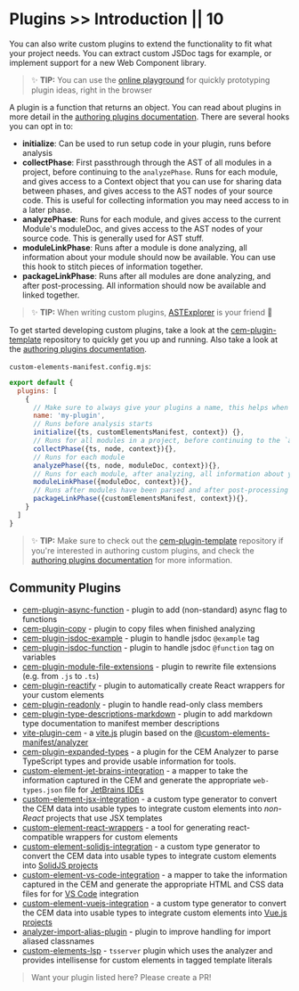 # Plugins >> Introduction || 10

You can also write custom plugins to extend the functionality to fit what your project needs. You can extract custom JSDoc tags for example, or implement support for a new Web Component library.

> ✨ **TIP:** You can use the [online playground](https://custom-elements-manifest.netlify.app/) for quickly prototyping plugin ideas, right in the browser

A plugin is a function that returns an object. You can read about plugins in more detail in the [authoring plugins documentation](../authoring/). There are several hooks you can opt in to:

- **initialize**: Can be used to run setup code in your plugin, runs before analysis
- **collectPhase**: First passthrough through the AST of all modules in a project, before continuing to the `analyzePhase`. Runs for each module, and gives access to a Context object that you can use for sharing data between phases, and gives access to the AST nodes of your source code. This is useful for collecting information you may need access to in a later phase.
- **analyzePhase**: Runs for each module, and gives access to the current Module's moduleDoc, and gives access to the AST nodes of your source code. This is generally used for AST stuff.
- **moduleLinkPhase**: Runs after a module is done analyzing, all information about your module should now be available. You can use this hook to stitch pieces of information together.
- **packageLinkPhase**: Runs after all modules are done analyzing, and after post-processing. All information should now be available and linked together.

> ✨ **TIP:** When writing custom plugins, [ASTExplorer](https://astexplorer.net/#/gist/f99a9fba2c21e015d0a8590d291523e5/cce02565e487b584c943d317241991f19b105f94) is your friend 🙂

To get started developing custom plugins, take a look at the [cem-plugin-template](https://github.com/open-wc/cem-plugin-template) repository to quickly get you up and running.  Also take a look at the [authoring plugins documentation](../authoring/).

`custom-elements-manifest.config.mjs`:
```js
export default {
  plugins: [
    {
      // Make sure to always give your plugins a name, this helps when debugging
      name: 'my-plugin',
      // Runs before analysis starts
      initialize({ts, customElementsManifest, context}) {},
      // Runs for all modules in a project, before continuing to the `analyzePhase`
      collectPhase({ts, node, context}){},
      // Runs for each module
      analyzePhase({ts, node, moduleDoc, context}){},
      // Runs for each module, after analyzing, all information about your module should now be available
      moduleLinkPhase({moduleDoc, context}){},
      // Runs after modules have been parsed and after post-processing
      packageLinkPhase({customElementsManifest, context}){},
    }
  ]
}
```

> ✨ **TIP:** Make sure to check out the [cem-plugin-template](https://github.com/open-wc/cem-plugin-template) repository if you're interested in authoring custom plugins, and check the [authoring plugins documentation](../authoring/) for more information.

## Community Plugins

- [cem-plugin-async-function](https://www.npmjs.com/package/cem-plugin-async-function) - plugin to add (non-standard) async flag to functions
- [cem-plugin-copy](https://www.npmjs.com/package/cem-plugin-copy) - plugin to copy files when finished analyzing
- [cem-plugin-jsdoc-example](https://www.npmjs.com/package/cem-plugin-jsdoc-example) - plugin to handle jsdoc `@example` tag
- [cem-plugin-jsdoc-function](https://www.npmjs.com/package/cem-plugin-jsdoc-function) - plugin to handle jsdoc `@function` tag on variables
- [cem-plugin-module-file-extensions](https://www.npmjs.com/package/cem-plugin-module-file-extensions) - plugin to rewrite file extensions (e.g. from `.js` to `.ts`)
- [cem-plugin-reactify](https://www.npmjs.com/package/cem-plugin-reactify) - plugin to automatically create React wrappers for your custom elements
- [cem-plugin-readonly](https://www.npmjs.com/package/cem-plugin-readonly) - plugin to handle read-only class members
- [cem-plugin-type-descriptions-markdown](https://www.npmjs.com/package/cem-plugin-type-descriptions-markdown) - plugin to add markdown type documentation to manifest member descriptions
- [vite-plugin-cem](https://www.npmjs.com/package/vite-plugin-cem) - a [vite.js](https://vitejs.dev/) plugin based on the [@custom-elements-manifest/analyzer](https://custom-elements-manifest.open-wc.org/analyzer/getting-started)
- [cem-plugin-expanded-types](https://www.npmjs.com/package/cem-plugin-expanded-types) - a plugin for the CEM Analyzer to parse TypeScript types and provide usable information for tools.
- [custom-element-jet-brains-integration](https://www.npmjs.com/package/custom-element-jet-brains-integration) - a mapper to take the information captured in the CEM and generate the appropriate `web-types.json` file for [JetBrains IDEs](https://www.jetbrains.com/)
- [custom-element-jsx-integration](https://www.npmjs.com/package/custom-element-jsx-integration) - a custom type generator to convert the CEM data into usable types to integrate custom elements into _non-React_ projects that use JSX templates
- [custom-element-react-wrappers](https://www.npmjs.com/package/custom-element-react-wrappers) - a tool for generating react-compatible wrappers for custom elements
- [custom-element-solidjs-integration](https://www.npmjs.com/package/custom-element-solidjs-integration) - a custom type generator to convert the CEM data into usable types to integrate custom elements into [SolidJS projects](https://www.solidjs.com/)
- [custom-element-vs-code-integration](https://www.npmjs.com/package/custom-element-vs-code-integration) - a mapper to take the information captured in the CEM and generate the appropriate HTML and CSS data files for for [VS Code](https://code.visualstudio.com/) integration
- [custom-element-vuejs-integration](https://www.npmjs.com/package/custom-element-vuejs-integration) - a custom type generator to convert the CEM data into usable types to integrate custom elements into [Vue.js projects](https://vuejs.org/)
- [analyzer-import-alias-plugin](https://www.npmjs.com/package/@genesiscommunitysuccess/analyzer-import-alias-plugin) - plugin to improve handling for import aliased classnames
- [custom-elements-lsp](https://www.npmjs.com/package/@genesiscommunitysuccess/custom-elements-lsp) - `tsserver` plugin which uses the analyzer and provides intellisense for custom elements in tagged template literals

> Want your plugin listed here? Please create a PR!
